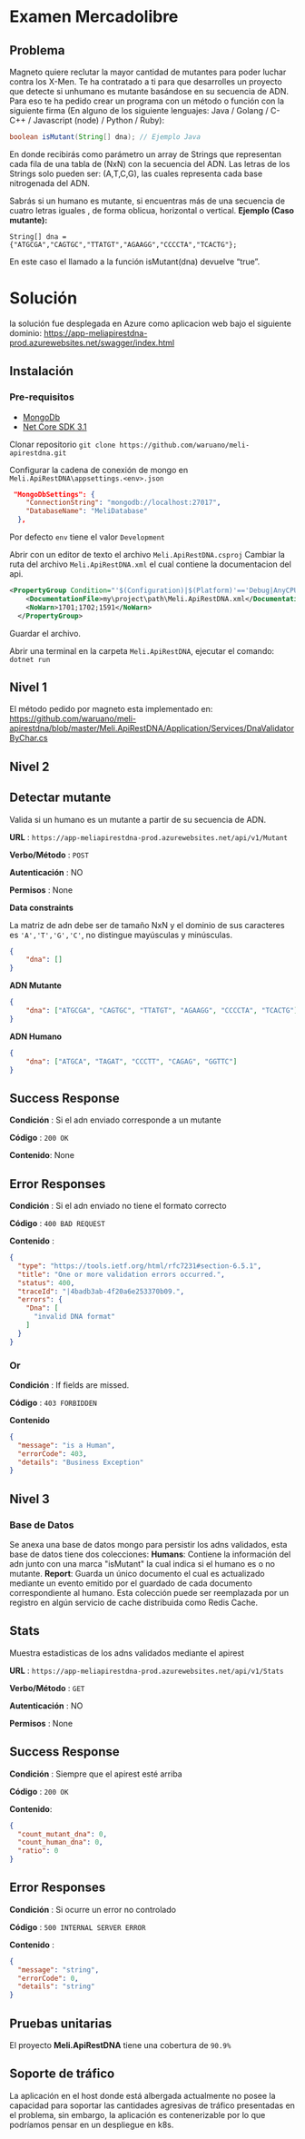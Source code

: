 # Examen Mercadolibre
## Problema
Magneto quiere reclutar la mayor cantidad de mutantes para poder luchar contra los X-Men.
Te ha contratado a ti para que desarrolles un proyecto que detecte si unhumano es mutante basándose en su secuencia de ADN.
Para eso te ha pedido crear un programa con un método o función con la siguiente firma (En alguno de los siguiente lenguajes: Java / Golang / C-C++ / Javascript (node) / Python / Ruby):

```java
boolean isMutant(String[] dna); // Ejemplo Java
```
En donde recibirás como parámetro un array de Strings que representan cada fila de una tabla de (NxN) con la secuencia del ADN. Las letras de los Strings solo pueden ser: (A,T,C,G), las cuales representa cada base nitrogenada del ADN.

Sabrás si un humano es mutante, si encuentras más de una secuencia de cuatro letras
iguales , de forma oblicua, horizontal o vertical.
**Ejemplo (Caso mutante):**
```
String[] dna = {"ATGCGA","CAGTGC","TTATGT","AGAAGG","CCCCTA","TCACTG"};
```
En este caso el llamado a la función isMutant(dna) devuelve “true”.

# Solución
la solución fue desplegada en Azure como aplicacion web bajo el siguiente dominio:
https://app-meliapirestdna-prod.azurewebsites.net/swagger/index.html

## Instalación
### Pre-requisitos
* [MongoDb](https://www.mongodb.com/try/download/community)
* [Net Core SDK 3.1](https://dotnet.microsoft.com/download)

Clonar repositorio 
`git clone https://github.com/waruano/meli-apirestdna.git`

Configurar la cadena de conexión de mongo en `Meli.ApiRestDNA\appsettings.<env>.json`
```json
 "MongoDbSettings": {
    "ConnectionString": "mongodb://localhost:27017",
    "DatabaseName": "MeliDatabase"
  },
```
Por defecto `env` tiene el valor `Development`

Abrir con un editor de texto el archivo `Meli.ApiRestDNA.csproj`
Cambiar la ruta del archivo `Meli.ApiRestDNA.xml` el cual contiene la documentacion del api.
```xml
<PropertyGroup Condition="'$(Configuration)|$(Platform)'=='Debug|AnyCPU'">
    <DocumentationFile>my\project\path\Meli.ApiRestDNA.xml</DocumentationFile>
    <NoWarn>1701;1702;1591</NoWarn>
  </PropertyGroup>
```
Guardar el archivo.

Abrir una terminal en la carpeta `Meli.ApiRestDNA`, ejecutar el comando: `dotnet run`


## Nivel 1
El método pedido por magneto esta implementado en:
https://github.com/waruano/meli-apirestdna/blob/master/Meli.ApiRestDNA/Application/Services/DnaValidatorByChar.cs

## Nivel 2
## Detectar mutante

Valida si un humano es un mutante a partir de su secuencia de ADN.

**URL** : `https://app-meliapirestdna-prod.azurewebsites.net/api/v1/Mutant`

**Verbo/Método** : `POST`

**Autenticación** : NO

**Permisos** : None

**Data constraints**

La matriz de adn debe ser de tamaño NxN y el dominio de sus caracteres es `'A','T','G','C'`, no distingue mayúsculas y minúsculas.

```json
{
    "dna": []
}
```

**ADN Mutante** 

```json
{
    "dna": ["ATGCGA", "CAGTGC", "TTATGT", "AGAAGG", "CCCCTA", "TCACTG"]
}
```
**ADN Humano** 

```json
{
    "dna": ["ATGCA", "TAGAT", "CCCTT", "CAGAG", "GGTTC"]
}
```

## Success Response

**Condición** : Si el adn enviado corresponde a un mutante

**Código** : `200 OK`

**Contenido**: None

## Error Responses

**Condición** : Si el adn enviado no tiene el formato correcto

**Código** : `400 BAD REQUEST`

**Contenido** : 
```json
{
  "type": "https://tools.ietf.org/html/rfc7231#section-6.5.1",
  "title": "One or more validation errors occurred.",
  "status": 400,
  "traceId": "|4badb3ab-4f20a6e253370b09.",
  "errors": {
    "Dna": [
      "invalid DNA format"
    ]
  }
}
```

### Or

**Condición** : If fields are missed.

**Código** : `403 FORBIDDEN`

**Contenido**

```json
{
  "message": "is a Human",
  "errorCode": 403,
  "details": "Business Exception"
}
```

## Nivel 3

### Base de Datos
Se anexa una base de datos mongo para persistir los adns validados, esta base de datos tiene dos colecciones:
**Humans**: Contiene la información del adn junto con una marca "isMutant" la cual indica si el humano es o no mutante.
**Report**: Guarda un único documento el cual es actualizado mediante un evento emitido por el guardado de cada documento correspondiente al humano. Esta colección puede ser reemplazada por un registro en algún servicio de cache distribuida como Redis Cache.

## Stats

Muestra estadisticas de los adns validados mediante el apirest

**URL** : `https://app-meliapirestdna-prod.azurewebsites.net/api/v1/Stats`

**Verbo/Método** : `GET`

**Autenticación** : NO

**Permisos** : None

## Success Response

**Condición** : Siempre que el apirest esté arriba

**Código** : `200 OK`

**Contenido**: 
```json
{
  "count_mutant_dna": 0,
  "count_human_dna": 0,
  "ratio": 0
}
```

## Error Responses

**Condición** : Si ocurre un error no controlado

**Código** : `500 INTERNAL SERVER ERROR`

**Contenido** : 
```json
{
  "message": "string",
  "errorCode": 0,
  "details": "string"
}
```
## Pruebas unitarias

El proyecto **Meli.ApiRestDNA** tiene una cobertura de `90.9%`

## Soporte de tráfico
La aplicación en el host donde está albergada actualmente no posee la capacidad para soportar las cantidades agresivas de tráfico presentadas en el problema, sin embargo, la aplicación es contenerizable por lo que podríamos pensar en un despliegue en k8s.
